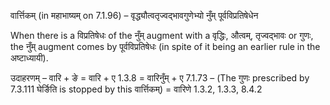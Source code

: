 

 वार्त्तिकम् (in महाभाष्यम् on 7.1.96) – वृद्ध्यौत्वतृज्वद्भावगुणेभ्यो नुँम् पूर्वविप्रतिषेधेन 


When there is a विप्रतिषेधः of the नुँम् augment with a वृद्धिः, औत्वम्, तृज्वद्भावः or गुणः, the नुँम् augment comes by पूर्वविप्रतिषेधः (in spite of it being an earlier rule in the अष्टाध्यायी). 


उदाहरणम् – वारि + ङे = वारि + ए 1.3.8 = वारिनुँम् + ए 7.1.73 – (The गुणः prescribed by 7.3.111 घेर्ङिति is stopped by this वार्त्तिकम्) = वारिणे 1.3.2, 1.3.3, 8.4.2 


